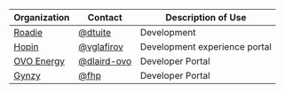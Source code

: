 | Organization                              | Contact                                      | Description of Use            |
| ----------------------------------------- | -------------------------------------------- | ----------------------------- |
| [Roadie](https://roadie.io)               | [@dtuite](https://github.com/dtuite)         | Development                   |
| [Hopin](https://hopin.com)                | [@vglafirov](https://github.com/vglafirov)   | Development experience portal |
| [OVO Energy](https://www.ovoenergy.com/)  | [@dlaird-ovo](https://github.com/dlaird-ovo) | Developer Portal              |
| [Gynzy](https://www.gynzy.com/)           | [@fhp](https://github.com/fhp)               | Developer Portal              |